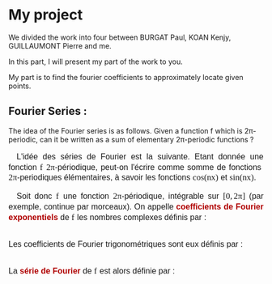 # My project

We divided the work into four between BURGAT Paul, KOAN Kenjy, GUILLAUMONT Pierre and me.

In this part, I will present my part of the work to you.

My part is to find the fourier coefficients to approximately locate given points.

## Fourier Series :

The idea of the Fourier series is as follows. 
Given a function f which is 2π-periodic, can it be written as a sum of elementary 2π-periodic functions ?  

<p class="utexte" style="box-sizing: border-box; text-align: justify; text-indent: 1em; font-family: &quot;Lucida Sans&quot;, &quot;Trebuchet MS&quot;, sans-serif; font-size: 16px; line-height: 1.3em;">L'id&eacute;e des s&eacute;ries de Fourier est la suivante. Etant donn&eacute;e une fonction&nbsp;<span id="MathJax-Element-2-Frame" class="mjx-chtml MathJax_CHTML" style="box-sizing: border-box; display: inline-block; line-height: 0; text-indent: 0px; text-align: left; font-size: 16.96px; overflow-wrap: normal; word-spacing: normal; white-space: nowrap; float: none; direction: ltr; max-width: none; max-height: none; min-width: 0px; min-height: 0px; border: 0px; margin: 0px; padding: 1px 0px; position: relative;"><span id="MJXc-Node-3" class="mjx-math" style="box-sizing: border-box; display: inline-block; border-collapse: separate; border-spacing: 0px;"><span id="MJXc-Node-4" class="mjx-mrow" style="display: inline-block; box-sizing: content-box !important;"><span id="MJXc-Node-5" class="mjx-mi" style="display: inline-block; box-sizing: content-box !important;"><span class="mjx-char MJXc-TeX-math-I" style="display: block; white-space: pre; font-family: MJXc-TeX-math-I, MJXc-TeX-math-Ix, MJXc-TeX-math-Iw; padding-top: 0.475em; padding-bottom: 0.475em; padding-right: 0.06em; box-sizing: content-box !important;">f</span></span></span></span><span class="MJX_Assistive_MathML" style="box-sizing: border-box; top: 0px; left: 0px; clip: rect(1px, 1px, 1px, 1px); user-select: none; position: absolute !important; padding: 1px 0px 0px !important; border: 0px !important; height: 1px !important; width: 1px !important; overflow: hidden !important; display: block !important;">f</span></span>&nbsp;<span id="MathJax-Element-3-Frame" class="mjx-chtml MathJax_CHTML" style="box-sizing: border-box; display: inline-block; line-height: 0; text-indent: 0px; text-align: left; font-size: 16.96px; overflow-wrap: normal; word-spacing: normal; white-space: nowrap; float: none; direction: ltr; max-width: none; max-height: none; min-width: 0px; min-height: 0px; border: 0px; margin: 0px; padding: 1px 0px; position: relative;"><span id="MJXc-Node-6" class="mjx-math" style="box-sizing: border-box; display: inline-block; border-collapse: separate; border-spacing: 0px;"><span id="MJXc-Node-7" class="mjx-mrow" style="display: inline-block; box-sizing: content-box !important;"><span id="MJXc-Node-8" class="mjx-mn" style="display: inline-block; box-sizing: content-box !important;"><span class="mjx-char MJXc-TeX-main-R" style="display: block; white-space: pre; font-family: MJXc-TeX-main-R, MJXc-TeX-main-Rw; padding-top: 0.357em; padding-bottom: 0.357em; box-sizing: content-box !important;">2</span></span><span id="MJXc-Node-9" class="mjx-mi" style="display: inline-block; box-sizing: content-box !important;"><span class="mjx-char MJXc-TeX-math-I" style="display: block; white-space: pre; font-family: MJXc-TeX-math-I, MJXc-TeX-math-Ix, MJXc-TeX-math-Iw; padding-top: 0.18em; padding-bottom: 0.298em; padding-right: 0.003em; box-sizing: content-box !important;">&pi;</span></span></span></span><span class="MJX_Assistive_MathML" style="box-sizing: border-box; top: 0px; left: 0px; clip: rect(1px, 1px, 1px, 1px); user-select: none; position: absolute !important; padding: 1px 0px 0px !important; border: 0px !important; height: 1px !important; width: 1px !important; overflow: hidden !important; display: block !important;">2&pi;</span></span>-p&eacute;riodique, peut-on l'&eacute;crire comme somme de fonctions&nbsp;<span id="MathJax-Element-4-Frame" class="mjx-chtml MathJax_CHTML" style="box-sizing: border-box; display: inline-block; line-height: 0; text-indent: 0px; text-align: left; font-size: 16.96px; overflow-wrap: normal; word-spacing: normal; white-space: nowrap; float: none; direction: ltr; max-width: none; max-height: none; min-width: 0px; min-height: 0px; border: 0px; margin: 0px; padding: 1px 0px; position: relative;"><span id="MJXc-Node-10" class="mjx-math" style="box-sizing: border-box; display: inline-block; border-collapse: separate; border-spacing: 0px;"><span id="MJXc-Node-11" class="mjx-mrow" style="display: inline-block; box-sizing: content-box !important;"><span id="MJXc-Node-12" class="mjx-mn" style="display: inline-block; box-sizing: content-box !important;"><span class="mjx-char MJXc-TeX-main-R" style="display: block; white-space: pre; font-family: MJXc-TeX-main-R, MJXc-TeX-main-Rw; padding-top: 0.357em; padding-bottom: 0.357em; box-sizing: content-box !important;">2</span></span><span id="MJXc-Node-13" class="mjx-mi" style="display: inline-block; box-sizing: content-box !important;"><span class="mjx-char MJXc-TeX-math-I" style="display: block; white-space: pre; font-family: MJXc-TeX-math-I, MJXc-TeX-math-Ix, MJXc-TeX-math-Iw; padding-top: 0.18em; padding-bottom: 0.298em; padding-right: 0.003em; box-sizing: content-box !important;">&pi;</span></span></span></span><span class="MJX_Assistive_MathML" style="box-sizing: border-box; top: 0px; left: 0px; clip: rect(1px, 1px, 1px, 1px); user-select: none; position: absolute !important; padding: 1px 0px 0px !important; border: 0px !important; height: 1px !important; width: 1px !important; overflow: hidden !important; display: block !important;">2&pi;</span></span>-periodiques &eacute;l&eacute;mentaires, &agrave; savoir les fonctions&nbsp;<span id="MathJax-Element-5-Frame" class="mjx-chtml MathJax_CHTML" style="box-sizing: border-box; display: inline-block; line-height: 0; text-indent: 0px; text-align: left; font-size: 16.96px; overflow-wrap: normal; word-spacing: normal; white-space: nowrap; float: none; direction: ltr; max-width: none; max-height: none; min-width: 0px; min-height: 0px; border: 0px; margin: 0px; padding: 1px 0px; position: relative;"><span id="MJXc-Node-14" class="mjx-math" style="box-sizing: border-box; display: inline-block; border-collapse: separate; border-spacing: 0px;"><span id="MJXc-Node-15" class="mjx-mrow" style="display: inline-block; box-sizing: content-box !important;"><span id="MJXc-Node-16" class="mjx-mi" style="display: inline-block; box-sizing: content-box !important;"><span class="mjx-char MJXc-TeX-main-R" style="display: block; white-space: pre; font-family: MJXc-TeX-main-R, MJXc-TeX-main-Rw; padding-top: 0.18em; padding-bottom: 0.357em; box-sizing: content-box !important;">cos</span></span><span id="MJXc-Node-17" class="mjx-mo" style="display: inline-block; box-sizing: content-box !important;"></span><span id="MJXc-Node-18" class="mjx-mo" style="display: inline-block; box-sizing: content-box !important;"><span class="mjx-char MJXc-TeX-main-R" style="display: block; white-space: pre; font-family: MJXc-TeX-main-R, MJXc-TeX-main-Rw; padding-top: 0.475em; padding-bottom: 0.593em; box-sizing: content-box !important;">(</span></span><span id="MJXc-Node-19" class="mjx-mi" style="display: inline-block; box-sizing: content-box !important;"><span class="mjx-char MJXc-TeX-math-I" style="display: block; white-space: pre; font-family: MJXc-TeX-math-I, MJXc-TeX-math-Ix, MJXc-TeX-math-Iw; padding-top: 0.239em; padding-bottom: 0.298em; box-sizing: content-box !important;">n</span></span><span id="MJXc-Node-20" class="mjx-mi" style="display: inline-block; box-sizing: content-box !important;"><span class="mjx-char MJXc-TeX-math-I" style="display: block; white-space: pre; font-family: MJXc-TeX-math-I, MJXc-TeX-math-Ix, MJXc-TeX-math-Iw; padding-top: 0.239em; padding-bottom: 0.298em; box-sizing: content-box !important;">x</span></span><span id="MJXc-Node-21" class="mjx-mo" style="display: inline-block; box-sizing: content-box !important;"><span class="mjx-char MJXc-TeX-main-R" style="display: block; white-space: pre; font-family: MJXc-TeX-main-R, MJXc-TeX-main-Rw; padding-top: 0.475em; padding-bottom: 0.593em; box-sizing: content-box !important;">)</span></span></span></span><span class="MJX_Assistive_MathML" style="box-sizing: border-box; top: 0px; left: 0px; clip: rect(1px, 1px, 1px, 1px); user-select: none; position: absolute !important; padding: 1px 0px 0px !important; border: 0px !important; height: 1px !important; width: 1px !important; overflow: hidden !important; display: block !important;">cos⁡(nx)</span></span>&nbsp;et&nbsp;<span id="MathJax-Element-6-Frame" class="mjx-chtml MathJax_CHTML" style="box-sizing: border-box; display: inline-block; line-height: 0; text-indent: 0px; text-align: left; font-size: 16.96px; overflow-wrap: normal; word-spacing: normal; white-space: nowrap; float: none; direction: ltr; max-width: none; max-height: none; min-width: 0px; min-height: 0px; border: 0px; margin: 0px; padding: 1px 0px; position: relative;"><span id="MJXc-Node-22" class="mjx-math" style="box-sizing: border-box; display: inline-block; border-collapse: separate; border-spacing: 0px;"><span id="MJXc-Node-23" class="mjx-mrow" style="display: inline-block; box-sizing: content-box !important;"><span id="MJXc-Node-24" class="mjx-mi" style="display: inline-block; box-sizing: content-box !important;"><span class="mjx-char MJXc-TeX-main-R" style="display: block; white-space: pre; font-family: MJXc-TeX-main-R, MJXc-TeX-main-Rw; padding-top: 0.357em; padding-bottom: 0.357em; box-sizing: content-box !important;">sin</span></span><span id="MJXc-Node-25" class="mjx-mo" style="display: inline-block; box-sizing: content-box !important;"></span><span id="MJXc-Node-26" class="mjx-mo" style="display: inline-block; box-sizing: content-box !important;"><span class="mjx-char MJXc-TeX-main-R" style="display: block; white-space: pre; font-family: MJXc-TeX-main-R, MJXc-TeX-main-Rw; padding-top: 0.475em; padding-bottom: 0.593em; box-sizing: content-box !important;">(</span></span><span id="MJXc-Node-27" class="mjx-mi" style="display: inline-block; box-sizing: content-box !important;"><span class="mjx-char MJXc-TeX-math-I" style="display: block; white-space: pre; font-family: MJXc-TeX-math-I, MJXc-TeX-math-Ix, MJXc-TeX-math-Iw; padding-top: 0.239em; padding-bottom: 0.298em; box-sizing: content-box !important;">n</span></span><span id="MJXc-Node-28" class="mjx-mi" style="display: inline-block; box-sizing: content-box !important;"><span class="mjx-char MJXc-TeX-math-I" style="display: block; white-space: pre; font-family: MJXc-TeX-math-I, MJXc-TeX-math-Ix, MJXc-TeX-math-Iw; padding-top: 0.239em; padding-bottom: 0.298em; box-sizing: content-box !important;">x</span></span><span id="MJXc-Node-29" class="mjx-mo" style="display: inline-block; box-sizing: content-box !important;"><span class="mjx-char MJXc-TeX-main-R" style="display: block; white-space: pre; font-family: MJXc-TeX-main-R, MJXc-TeX-main-Rw; padding-top: 0.475em; padding-bottom: 0.593em; box-sizing: content-box !important;">)</span></span></span></span><span class="MJX_Assistive_MathML" style="box-sizing: border-box; top: 0px; left: 0px; clip: rect(1px, 1px, 1px, 1px); user-select: none; position: absolute !important; padding: 1px 0px 0px !important; border: 0px !important; height: 1px !important; width: 1px !important; overflow: hidden !important; display: block !important;">sin⁡(nx)</span></span>.</p>
<p class="utexte" style="box-sizing: border-box; text-align: justify; text-indent: 1em; font-family: &quot;Lucida Sans&quot;, &quot;Trebuchet MS&quot;, sans-serif; font-size: 16px; line-height: 1.3em;">Soit donc&nbsp;<span id="MathJax-Element-7-Frame" class="mjx-chtml MathJax_CHTML" style="box-sizing: border-box; display: inline-block; line-height: 0; text-indent: 0px; text-align: left; font-size: 16.96px; overflow-wrap: normal; word-spacing: normal; white-space: nowrap; float: none; direction: ltr; max-width: none; max-height: none; min-width: 0px; min-height: 0px; border: 0px; margin: 0px; padding: 1px 0px; position: relative;"><span id="MJXc-Node-30" class="mjx-math" style="box-sizing: border-box; display: inline-block; border-collapse: separate; border-spacing: 0px;"><span id="MJXc-Node-31" class="mjx-mrow" style="display: inline-block; box-sizing: content-box !important;"><span id="MJXc-Node-32" class="mjx-mi" style="display: inline-block; box-sizing: content-box !important;"><span class="mjx-char MJXc-TeX-math-I" style="display: block; white-space: pre; font-family: MJXc-TeX-math-I, MJXc-TeX-math-Ix, MJXc-TeX-math-Iw; padding-top: 0.475em; padding-bottom: 0.475em; padding-right: 0.06em; box-sizing: content-box !important;">f</span></span></span></span><span class="MJX_Assistive_MathML" style="box-sizing: border-box; top: 0px; left: 0px; clip: rect(1px, 1px, 1px, 1px); user-select: none; position: absolute !important; padding: 1px 0px 0px !important; border: 0px !important; height: 1px !important; width: 1px !important; overflow: hidden !important; display: block !important;">f</span></span>&nbsp;une fonction&nbsp;<span id="MathJax-Element-8-Frame" class="mjx-chtml MathJax_CHTML" style="box-sizing: border-box; display: inline-block; line-height: 0; text-indent: 0px; text-align: left; font-size: 16.96px; overflow-wrap: normal; word-spacing: normal; white-space: nowrap; float: none; direction: ltr; max-width: none; max-height: none; min-width: 0px; min-height: 0px; border: 0px; margin: 0px; padding: 1px 0px; position: relative;"><span id="MJXc-Node-33" class="mjx-math" style="box-sizing: border-box; display: inline-block; border-collapse: separate; border-spacing: 0px;"><span id="MJXc-Node-34" class="mjx-mrow" style="display: inline-block; box-sizing: content-box !important;"><span id="MJXc-Node-35" class="mjx-mn" style="display: inline-block; box-sizing: content-box !important;"><span class="mjx-char MJXc-TeX-main-R" style="display: block; white-space: pre; font-family: MJXc-TeX-main-R, MJXc-TeX-main-Rw; padding-top: 0.357em; padding-bottom: 0.357em; box-sizing: content-box !important;">2</span></span><span id="MJXc-Node-36" class="mjx-mi" style="display: inline-block; box-sizing: content-box !important;"><span class="mjx-char MJXc-TeX-math-I" style="display: block; white-space: pre; font-family: MJXc-TeX-math-I, MJXc-TeX-math-Ix, MJXc-TeX-math-Iw; padding-top: 0.18em; padding-bottom: 0.298em; padding-right: 0.003em; box-sizing: content-box !important;">&pi;</span></span></span></span><span class="MJX_Assistive_MathML" style="box-sizing: border-box; top: 0px; left: 0px; clip: rect(1px, 1px, 1px, 1px); user-select: none; position: absolute !important; padding: 1px 0px 0px !important; border: 0px !important; height: 1px !important; width: 1px !important; overflow: hidden !important; display: block !important;">2&pi;</span></span>-p&eacute;riodique, int&eacute;grable sur&nbsp;<span id="MathJax-Element-9-Frame" class="mjx-chtml MathJax_CHTML" style="box-sizing: border-box; display: inline-block; line-height: 0; text-indent: 0px; text-align: left; font-size: 16.96px; overflow-wrap: normal; word-spacing: normal; white-space: nowrap; float: none; direction: ltr; max-width: none; max-height: none; min-width: 0px; min-height: 0px; border: 0px; margin: 0px; padding: 1px 0px; position: relative;"><span id="MJXc-Node-37" class="mjx-math" style="box-sizing: border-box; display: inline-block; border-collapse: separate; border-spacing: 0px;"><span id="MJXc-Node-38" class="mjx-mrow" style="display: inline-block; box-sizing: content-box !important;"><span id="MJXc-Node-39" class="mjx-mo" style="display: inline-block; box-sizing: content-box !important;"><span class="mjx-char MJXc-TeX-main-R" style="display: block; white-space: pre; font-family: MJXc-TeX-main-R, MJXc-TeX-main-Rw; padding-top: 0.475em; padding-bottom: 0.593em; box-sizing: content-box !important;">[</span></span><span id="MJXc-Node-40" class="mjx-mn" style="display: inline-block; box-sizing: content-box !important;"><span class="mjx-char MJXc-TeX-main-R" style="display: block; white-space: pre; font-family: MJXc-TeX-main-R, MJXc-TeX-main-Rw; padding-top: 0.357em; padding-bottom: 0.357em; box-sizing: content-box !important;">0</span></span><span id="MJXc-Node-41" class="mjx-mo" style="display: inline-block; box-sizing: content-box !important;"><span class="mjx-char MJXc-TeX-main-R" style="display: block; white-space: pre; font-family: MJXc-TeX-main-R, MJXc-TeX-main-Rw; margin-top: -0.174em; padding-bottom: 0.534em; box-sizing: content-box !important;">,</span></span><span id="MJXc-Node-42" class="mjx-mn MJXc-space1" style="display: inline-block; margin-left: 0.167em; box-sizing: content-box !important;"><span class="mjx-char MJXc-TeX-main-R" style="display: block; white-space: pre; font-family: MJXc-TeX-main-R, MJXc-TeX-main-Rw; padding-top: 0.357em; padding-bottom: 0.357em; box-sizing: content-box !important;">2</span></span><span id="MJXc-Node-43" class="mjx-mi" style="display: inline-block; box-sizing: content-box !important;"><span class="mjx-char MJXc-TeX-math-I" style="display: block; white-space: pre; font-family: MJXc-TeX-math-I, MJXc-TeX-math-Ix, MJXc-TeX-math-Iw; padding-top: 0.18em; padding-bottom: 0.298em; padding-right: 0.003em; box-sizing: content-box !important;">&pi;</span></span><span id="MJXc-Node-44" class="mjx-mo" style="display: inline-block; box-sizing: content-box !important;"><span class="mjx-char MJXc-TeX-main-R" style="display: block; white-space: pre; font-family: MJXc-TeX-main-R, MJXc-TeX-main-Rw; padding-top: 0.475em; padding-bottom: 0.593em; box-sizing: content-box !important;">]</span></span></span></span><span class="MJX_Assistive_MathML" style="box-sizing: border-box; top: 0px; left: 0px; clip: rect(1px, 1px, 1px, 1px); user-select: none; position: absolute !important; padding: 1px 0px 0px !important; border: 0px !important; height: 1px !important; width: 1px !important; overflow: hidden !important; display: block !important;">[0,2&pi;]</span></span>&nbsp;(par exemple, continue par morceaux). On appelle&nbsp;<span class="rougedico" style="box-sizing: border-box; color: #af0000; font-weight: bold;">coefficients de Fourier exponentiels</span>&nbsp;de&nbsp;<span id="MathJax-Element-10-Frame" class="mjx-chtml MathJax_CHTML" style="box-sizing: border-box; display: inline-block; line-height: 0; text-indent: 0px; text-align: left; font-size: 16.96px; overflow-wrap: normal; word-spacing: normal; white-space: nowrap; float: none; direction: ltr; max-width: none; max-height: none; min-width: 0px; min-height: 0px; border: 0px; margin: 0px; padding: 1px 0px; position: relative;"><span id="MJXc-Node-45" class="mjx-math" style="box-sizing: border-box; display: inline-block; border-collapse: separate; border-spacing: 0px;"><span id="MJXc-Node-46" class="mjx-mrow" style="display: inline-block; box-sizing: content-box !important;"><span id="MJXc-Node-47" class="mjx-mi" style="display: inline-block; box-sizing: content-box !important;"><span class="mjx-char MJXc-TeX-math-I" style="display: block; white-space: pre; font-family: MJXc-TeX-math-I, MJXc-TeX-math-Ix, MJXc-TeX-math-Iw; padding-top: 0.475em; padding-bottom: 0.475em; padding-right: 0.06em; box-sizing: content-box !important;">f</span></span></span></span><span class="MJX_Assistive_MathML" style="box-sizing: border-box; top: 0px; left: 0px; clip: rect(1px, 1px, 1px, 1px); user-select: none; position: absolute !important; padding: 1px 0px 0px !important; border: 0px !important; height: 1px !important; width: 1px !important; overflow: hidden !important; display: block !important;">f</span></span>&nbsp;les nombres complexes d&eacute;finis par :</p>
<img style="box-sizing: border-box;" src="http://www.bibmath.net/dico/f/images/fourierserie1.gif" alt="" />
<p class="untexte" style="box-sizing: border-box; text-align: justify; font-family: &quot;Lucida Sans&quot;, &quot;Trebuchet MS&quot;, sans-serif; font-size: 16px; line-height: 1.3em;">Les coefficients de Fourier trigonom&eacute;triques sont eux d&eacute;finis par :</p>
<img style="box-sizing: border-box;" src="http://www.bibmath.net/dico/f/images/fourierserie2.gif" alt="" /><img style="box-sizing: border-box;" src="http://www.bibmath.net/dico/f/images/fourierserie3.gif" alt="" /><img style="box-sizing: border-box;" src="http://www.bibmath.net/dico/f/images/fourierserie4.gif" alt="" />
<p class="untexte" style="box-sizing: border-box; text-align: justify; font-family: &quot;Lucida Sans&quot;, &quot;Trebuchet MS&quot;, sans-serif; font-size: 16px; line-height: 1.3em;">La&nbsp;<span class="rougedico" style="box-sizing: border-box; color: #af0000; font-weight: bold;">s&eacute;rie de Fourier</span>&nbsp;de&nbsp;<span id="MathJax-Element-11-Frame" class="mjx-chtml MathJax_CHTML" style="box-sizing: border-box; display: inline-block; line-height: 0; text-align: left; font-size: 16.96px; overflow-wrap: normal; word-spacing: normal; white-space: nowrap; float: none; direction: ltr; max-width: none; max-height: none; min-width: 0px; min-height: 0px; border: 0px; margin: 0px; padding: 1px 0px; position: relative;"><span id="MJXc-Node-48" class="mjx-math" style="box-sizing: border-box; display: inline-block; border-collapse: separate; border-spacing: 0px;"><span id="MJXc-Node-49" class="mjx-mrow" style="display: inline-block; box-sizing: content-box !important;"><span id="MJXc-Node-50" class="mjx-mi" style="display: inline-block; box-sizing: content-box !important;"><span class="mjx-char MJXc-TeX-math-I" style="display: block; white-space: pre; font-family: MJXc-TeX-math-I, MJXc-TeX-math-Ix, MJXc-TeX-math-Iw; padding-top: 0.475em; padding-bottom: 0.475em; padding-right: 0.06em; box-sizing: content-box !important;">f</span></span></span></span><span class="MJX_Assistive_MathML" style="box-sizing: border-box; top: 0px; left: 0px; clip: rect(1px, 1px, 1px, 1px); user-select: none; position: absolute !important; padding: 1px 0px 0px !important; border: 0px !important; height: 1px !important; width: 1px !important; overflow: hidden !important; display: block !important;">f</span></span>&nbsp;est alors d&eacute;finie par :</p>
<img style="box-sizing: border-box;" src="http://www.bibmath.net/dico/f/images/fourierserie5.gif" alt="" />
